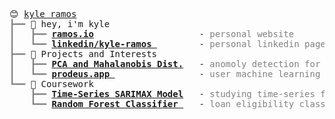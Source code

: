 <pre style="font-family:Menlo,'DejaVu Sans Mono',consolas,'Courier New',monospace">😊 <a href="https://github.com/Kyle-f-r">kyle ramos</a>                                                                                       
<span style="color: #808080; text-decoration-color: #808080">┣━━ </span>👋 hey, i&#x27;m kyle                                                                                
<span style="color: #808080; text-decoration-color: #808080">┃   ┣━━ </span><span style="font-weight: bold"><a href="https://github.com/Kyle-f-r">ramos.io</a></span>                    - <span style="color: #808080; text-decoration-color: #808080">personal website</span>                                              
<span style="color: #808080; text-decoration-color: #808080">┃   ┗━━ </span><span style="font-weight: bold"><a href="https://www.linkedin.com/in/kyle-ramos-339625126/">linkedin/kyle-ramos </a></span>        - <span style="color: #808080; text-decoration-color: #808080">personal linkedin page</span>                                        
<span style="color: #808080; text-decoration-color: #808080">┣━━ </span>🌱 Projects and Interests                                                                       
<span style="color: #808080; text-decoration-color: #808080">┃   ┣━━ </span><span style="font-weight: bold"><a href="https://github.com/Kyle-f-r/Conditional-Monitoring">PCA and Mahalanobis Dist.</a></span>   - <span style="color: #808080; text-decoration-color: #808080">anomoly detection for MOCVD reactors</span>                          
<span style="color: #808080; text-decoration-color: #808080">┃   ┗━━ </span><span style="font-weight: bold"><a href="https://github.com/Kyle-f-r">prodeus.app </a></span>                - <span style="color: #808080; text-decoration-color: #808080">user machine learning</span>                                         
<span style="color: #808080; text-decoration-color: #808080">┗━━ </span>🔬 Coursework                                                                                   
<span style="color: #808080; text-decoration-color: #808080">    ┣━━ </span><span style="font-weight: bold"><a href="https://github.com/Kyle-f-r/Time-Series-Carbon-Emission-Forecasting">Time-Series SARIMAX Model</a></span>   - <span style="color: #808080; text-decoration-color: #808080">studying time-series forecasting methods</span>                      
<span style="color: #808080; text-decoration-color: #808080">    ┗━━ </span><span style="font-weight: bold"><a href="https://github.com/Kyle-f-r/Loan-Eligibility-Predictions">Random Forest Classifier </a></span>   - <span style="color: #808080; text-decoration-color: #808080">loan eligibility classifier</span>                                   

</pre>
